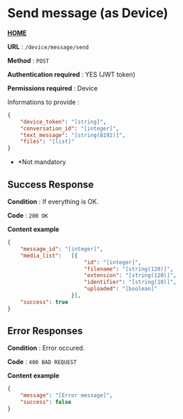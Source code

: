 # Send message (as Device)
**[HOME](../README.md)**

**URL** : `/device/message/send`

**Method** : `POST`

**Authentication required** : YES (JWT token)

**Permissions required** : Device


Informations to provide :

```json
{
    "device_token": "[string]",
    "conversation_id": "[integer]",
    "text_message": "[string(8192)]",
    "files": "[list]"
}
```

* *Not mandatory

## Success Response

**Condition** : If everything is OK.

**Code** : `200 OK`

**Content example**

```json
{
    "message_id": "[integer]",
    "media_list":   [{
                        "id": "[integer]",
                        "filename": "[string(120)]",
                        "extension": "[string(120)]",
                        "identifier": "[string(10)]",
                        "uploaded": "[boolean]"
                    }],
    "success": true
}
```

## Error Responses

**Condition** : Error occured.

**Code** : `400 BAD REQUEST`

**Content example**

```json
{
    "message": "[Error message]",
    "success": false
}
```